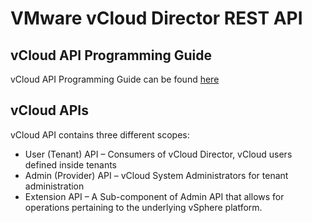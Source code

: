 # VMware vCloud Director REST API

## vCloud API Programming Guide

vCloud API Programming Guide can be found [here](https://pubs.vmware.com/vcloud-api-1-5/wwhelp/wwhimpl/js/html/wwhelp.htm#href=api_prog/GUID-DD7395C3-C69F-41FE-A768-9DC06CDD86AF.1.1.html)

## vCloud APIs

vCloud API contains three different scopes:
- User (Tenant) API – Consumers of vCloud Director, vCloud users defined inside tenants
- Admin (Provider) API –  vCloud System Administrators for tenant administration
- Extension API – A Sub-component of Admin API that allows for operations pertaining to the underlying vSphere platform.
